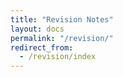 ```yaml
---
title: "Revision Notes"
layout: docs
permalink: "/revision/"
redirect_from:
  - /revision/index
---
```

